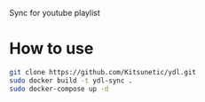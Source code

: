 Sync for youtube playlist

# How to use

```bash
git clone https://github.com/Kitsunetic/ydl.git
sudo docker build -t ydl-sync .
sudo docker-compose up -d
```
